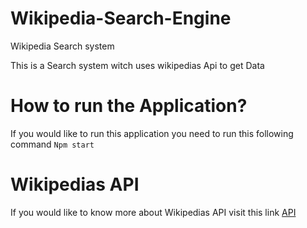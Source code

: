 # Wikipedia-Search-Engine
Wikipedia Search system



This is a Search system witch uses wikipedias Api to get Data

# How to run the Application?

If you would like to run this application you need to run this following command ```Npm start```


# Wikipedias API

If you would like to know more about Wikipedias API visit this link <a href="https://github.com/Zone-Of-War">API</a>
